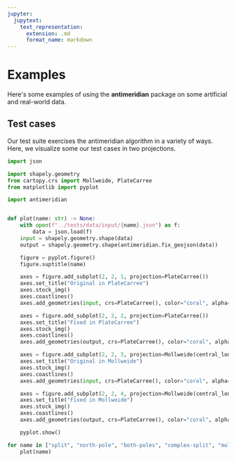 ```yaml
---
jupyter:
  jupytext:
    text_representation:
      extension: .md
      format_name: markdown
---
```


# Examples

Here's some examples of using the **antimeridian** package on some artificial and real-world data.

## Test cases

Our test suite exercises the antimeridian algorithm in a variety of ways.
Here, we visualize some our test cases in two projections.

```python
import json

import shapely.geometry
from cartopy.crs import Mollweide, PlateCarree
from matplotlib import pyplot

import antimeridian


def plot(name: str) -> None:
    with open(f"../tests/data/input/{name}.json") as f:
        data = json.load(f)
    input = shapely.geometry.shape(data)
    output = shapely.geometry.shape(antimeridian.fix_geojson(data))

    figure = pyplot.figure()
    figure.suptitle(name)

    axes = figure.add_subplot(2, 2, 1, projection=PlateCarree())
    axes.set_title("Original in PlateCarree")
    axes.stock_img()
    axes.coastlines()
    axes.add_geometries(input, crs=PlateCarree(), color="coral", alpha=0.7)

    axes = figure.add_subplot(2, 2, 2, projection=PlateCarree())
    axes.set_title("Fixed in PlateCarree")
    axes.stock_img()
    axes.coastlines()
    axes.add_geometries(output, crs=PlateCarree(), color="coral", alpha=0.7)

    axes = figure.add_subplot(2, 2, 3, projection=Mollweide(central_longitude=180))
    axes.set_title("Original in Mollweide")
    axes.stock_img()
    axes.coastlines()
    axes.add_geometries(input, crs=PlateCarree(), color="coral", alpha=0.7)

    axes = figure.add_subplot(2, 2, 4, projection=Mollweide(central_longitude=180))
    axes.set_title("Fixed in Mollweide")
    axes.stock_img()
    axes.coastlines()
    axes.add_geometries(output, crs=PlateCarree(), color="coral", alpha=0.7)

    pyplot.show()

for name in ["split", "north-pole", "both-poles", "complex-split", "multi-split", "overlap"]:
    plot(name)
```
